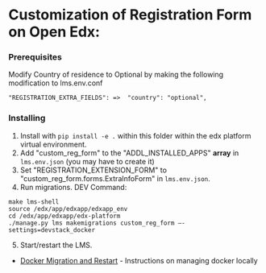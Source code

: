 # Customization of Registration Form on Open Edx:

### Prerequisites
Modify Country of residence to Optional by making the following modification to lms.env.conf
```
"REGISTRATION_EXTRA_FIELDS": =>  "country": "optional",
```
### Installing

1. Install with `pip install -e .` within this folder within the edx platform virtual environment.
2. Add "custom_reg_form" to the "ADDL_INSTALLED_APPS" **array** in `lms.env.json` (you may have to create it)
3. Set "REGISTRATION_EXTENSION_FORM" to "custom_reg_form.forms.ExtraInfoForm" in `lms.env.json`.
4. Run migrations. DEV Command:  
```
make lms-shell
source /edx/app/edxapp/edxapp_env
cd /edx/app/edxapp/edx-platform
./manage.py lms makemigrations custom_reg_form —-settings=devstack_docker
```
5. Start/restart the LMS.
* [Docker Migration and Restart](https://github.com/edx/devstack/blob/master/README.rst) - Instructions on managing docker locally

